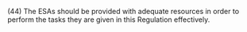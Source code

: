 (44) The ESAs should be provided with adequate resources in order to perform the tasks they are given in this Regulation effectively.